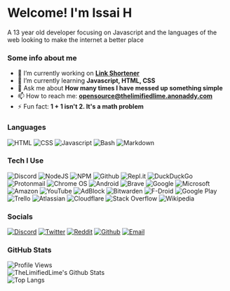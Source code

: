<!--
**TheLimifiedLime/TheLimifiedLime** is a ✨ _special_ ✨ repository because its `README.md` (this file) appears on your GitHub profile. -->
# Welcome! I'm Issai H
A 13 year old developer focusing on Javascript and the languages of the web looking to make the internet a better place
### Some info about me
- 🔭 I’m currently working on **[Link Shortener](https://github.com/TheLimifiedLime/Link-Shortener-Bot)**
- 🌱 I’m currently learning **Javascript, HTML, CSS**
- 💬 Ask me about **How many times I have messed up something simple**
- 📫 How to reach me: **opensource@thelimifiedlime.anonaddy.com**
- ⚡ Fun fact: **1 + 1 isn't 2. It's a math problem**

### Languages
![HTML](https://img.shields.io/badge/HTML-E34F26?logo=html5&logoColor=ffffff&style=for-the-badge)
![CSS](https://img.shields.io/badge/CSS-1572B6?logo=css3&logoColor=ffffff&style=for-the-badge)
![Javascript](https://img.shields.io/badge/JavaScript-F7DF1E?logo=javascript&logoColor=ffffff&style=for-the-badge)
![Bash](https://img.shields.io/badge/Bash-4EAA25?logo=gnu-bash&logoColor=ffffff&style=for-the-badge)
![Markdown](https://img.shields.io/badge/Markdown-000000?logo=markdown&logoColor=ffffff&style=for-the-badge)

### Tech I Use
![Discord](https://img.shields.io/badge/Discord-7289DA?logo=discord&logoColor=ffffff&style=for-the-badge)
![NodeJS](https://img.shields.io/badge/Node.js-39933?logo=node.js&logoColor=ffffff&style=for-the-badge)
![NPM](https://img.shields.io/badge/NPM-CB3837?logo=npm&logoColor=ffffff&style=for-the-badge)
![Github](https://img.shields.io/badge/GitHub-181717?logo=github&logoColor=ffffff&style=for-the-badge)
![Repl.it](https://img.shields.io/badge/repl.it-667881?logo=repl.it&logoColor=ffffff&style=for-the-badge)
![DuckDuckGo](https://img.shields.io/badge/DuckDuckGo-DE5833?logo=duckduckgo&logoColor=ffffff&style=for-the-badge)
![Protonmail](https://img.shields.io/badge/ProtonMail-8B89CC?logo=protonmail&logoColor=ffffff&style=for-the-badge)
![Chrome OS](https://img.shields.io/badge/ChromeOS-4285F4?logo=google%20chrome&logoColor=ffffff&style=for-the-badge)
![Android](https://img.shields.io/badge/Android-3DDC84?logo=android&logoColor=ffffff&style=for-the-badge)
![Brave](https://img.shields.io/badge/Brave-FB542B?logo=brave&logoColor=ffffff&style=for-the-badge)
![Google](https://img.shields.io/badge/Google-4285F4?logo=google&logoColor=ffffff&style=for-the-badge)
![Microsoft](https://img.shields.io/badge/Microsoft-666666?logo=microsoft&logoColor=ffffff&style=for-the-badge)
![Amazon](https://img.shields.io/badge/Amazon-FF9900?logo=amazon&logoColor=ffffff&style=for-the-badge)
![YouTube](https://img.shields.io/badge/YouTube-FF0000?logo=youtube&logoColor=ffffff&style=for-the-badge)
![AdBlock](https://img.shields.io/badge/AdBlock-F40D12?logo=adblock&logoColor=ffffff&style=for-the-badge)
![Bitwarden](https://img.shields.io/badge/Bitwarden-175DDC?logo=bitwarden&logoColor=ffffff&style=for-the-badge)
![F-Droid](https://img.shields.io/badge/Fdroid-1976D2?logo=f-droid&logoColor=ffffff&style=for-the-badge)
![Google Play](https://img.shields.io/badge/GooglePlay-414141?logo=google-play&logoColor=ffffff&style=for-the-badge)
![Trello](https://img.shields.io/badge/Trello-0079BF?logo=trello&logoColor=ffffff&style=for-the-badge)
![Atlassian](https://img.shields.io/badge/Atlassian-0052CC?logo=atlassian&logoColor=ffffff&style=for-the-badge)
![Cloudflare](https://img.shields.io/badge/Cloudflare-F38020?logo=cloudflare&logoColor=ffffff&style=for-the-badge)
![Stack Overflow](https://img.shields.io/badge/StackOverflow-FE7A16?logo=stack-overflow&logoColor=ffffff&style=for-the-badge)
![Wikipedia](https://img.shields.io/badge/Wikipedia-000000?logo=wikipedia&logoColor=ffffff&style=for-the-badge)

### Socials
[![Discord](https://img.shields.io/badge/Discord-7289DA?logo=discord&logoColor=ffffff&style=for-the-badge)](https://dsc.gg/bots)
[![Twitter](https://img.shields.io/badge/Twitter-1DA1F2?logo=twitter&logoColor=ffffff&style=for-the-badge)](https://twitter.com/TheLimifiedLime)
[![Reddit](https://img.shields.io/badge/Reddit-FF4500?logo=reddit&logoColor=ffffff&style=for-the-badge)](https://reddit.com/u/TheLimifiedLime)
[![Github](https://img.shields.io/badge/GitHub-181717?logo=github&logoColor=ffffff&style=for-the-badge)](https://github.com/TheLimifiedLime)
[![Email](https://img.shields.io/badge/Email-D14836?logo=github&logoColor=ffffff&style=for-the-badge)](mailto:opensource@thelimifiedlime.anonaddy.com)

### GitHub Stats
![Profile Views](https://api.ghprofile.me/view?username=TheLimifiedLime&color=2ECC71)  
![TheLimifiedLime's Github Stats](https://github-readme-stats.vercel.app/api?username=TheLimifiedLime&theme=vue-dark)  
![Top Langs](https://github-readme-stats.vercel.app/api/top-langs/?username=TheLimifiedLime&theme=vue-dark)  
